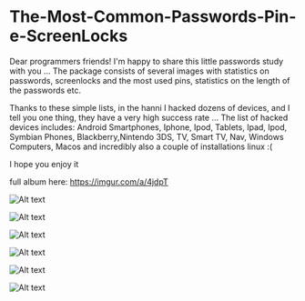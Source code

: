 # The-Most-Common-Passwords-Pin-e-ScreenLocks

Dear programmers friends! I'm happy to share this little passwords study with you ...
The package consists of several images with statistics on passwords, screenlocks and the most used pins, statistics on the length of the passwords etc.

Thanks to these simple lists, in the hanni I hacked dozens of devices, and I tell you one thing, they have a very high success rate ...
The list of hacked devices includes: Android Smartphones, Iphone, Ipod, Tablets, Ipad, Ipod, Symbian Phones, Blackberry,Nintendo 3DS, TV, Smart TV, Nav, Windows Computers, Macos and incredibly also a couple of installations linux :(

I hope you enjoy it

full album here: https://imgur.com/a/4jdpT


![Alt text](https://i.imgur.com/dwkMrP7.jpg "The-Most-Common-Passwords-Pin-e-ScreenLocks")




![Alt text](https://i.imgur.com/nhh6SfJ.jpg "The-Most-Common-Passwords-Pin-e-ScreenLocks")



![Alt text](https://i.imgur.com/lX6DIn8.png "The-Most-Common-Passwords-Pin-e-ScreenLocks")


![Alt text](https://i.imgur.com/wBsVjyV.jpg "The-Most-Common-Passwords-Pin-e-ScreenLocks")


![Alt text](https://i.imgur.com/zRiqRz8.jpg "The-Most-Common-Passwords-Pin-e-ScreenLocks")

![Alt text](https://i.imgur.com/z3kpKCS.png "The-Most-Common-Passwords-Pin-e-ScreenLocks")



